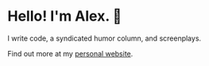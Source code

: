# Hello! I'm Alex. 👋

I write code, a syndicated humor column, and screenplays.

Find out more at my [personal website](https://apaskhaver.github.io/).
